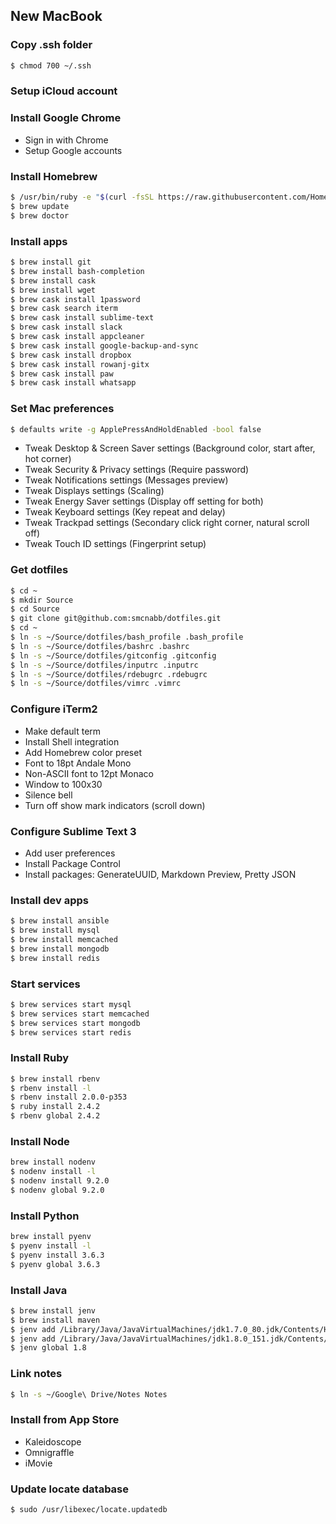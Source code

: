 
## New MacBook

### Copy .ssh folder
```bash
$ chmod 700 ~/.ssh
```

### Setup iCloud account

### Install Google Chrome
- Sign in with Chrome
- Setup Google accounts

### Install Homebrew
```bash
$ /usr/bin/ruby -e "$(curl -fsSL https://raw.githubusercontent.com/Homebrew/install/master/install)"
$ brew update
$ brew doctor
```

### Install apps
```bash
$ brew install git
$ brew install bash-completion
$ brew install cask
$ brew install wget
$ brew cask install 1password
$ brew cask search iterm
$ brew cask install sublime-text
$ brew cask install slack
$ brew cask install appcleaner
$ brew cask install google-backup-and-sync
$ brew cask install dropbox
$ brew cask install rowanj-gitx
$ brew cask install paw
$ brew cask install whatsapp
```
### Set Mac preferences
```bash
$ defaults write -g ApplePressAndHoldEnabled -bool false
```
- Tweak Desktop & Screen Saver settings (Background color, start after, hot corner)
- Tweak Security & Privacy settings (Require password)
- Tweak Notifications settings (Messages preview)
- Tweak Displays settings (Scaling)
- Tweak Energy Saver settings (Display off setting for both)
- Tweak Keyboard settings (Key repeat and delay)
- Tweak Trackpad settings (Secondary click right corner, natural scroll off)
- Tweak Touch ID settings (Fingerprint setup)

### Get dotfiles
```bash
$ cd ~
$ mkdir Source
$ cd Source
$ git clone git@github.com:smcnabb/dotfiles.git
$ cd ~
$ ln -s ~/Source/dotfiles/bash_profile .bash_profile
$ ln -s ~/Source/dotfiles/bashrc .bashrc
$ ln -s ~/Source/dotfiles/gitconfig .gitconfig
$ ln -s ~/Source/dotfiles/inputrc .inputrc
$ ln -s ~/Source/dotfiles/rdebugrc .rdebugrc
$ ln -s ~/Source/dotfiles/vimrc .vimrc
```

### Configure iTerm2
- Make default term
- Install Shell integration
- Add Homebrew color preset
- Font to 18pt Andale Mono
- Non-ASCII font to 12pt Monaco
- Window to 100x30
- Silence bell
- Turn off show mark indicators (scroll down)

### Configure Sublime Text 3
- Add user preferences
- Install Package Control
- Install packages: GenerateUUID, Markdown Preview, Pretty JSON

### Install dev apps
```bash
$ brew install ansible
$ brew install mysql
$ brew install memcached
$ brew install mongodb
$ brew install redis
```

### Start services
```bash
$ brew services start mysql
$ brew services start memcached
$ brew services start mongodb
$ brew services start redis
```

### Install Ruby
```bash
$ brew install rbenv
$ rbenv install -l
$ rbenv install 2.0.0-p353
$ ruby install 2.4.2
$ rbenv global 2.4.2
```

### Install Node
```bash
brew install nodenv
$ nodenv install -l
$ nodenv install 9.2.0
$ nodenv global 9.2.0
```

### Install Python
```bash
brew install pyenv
$ pyenv install -l
$ pyenv install 3.6.3
$ pyenv global 3.6.3
```

### Install Java
```bash
$ brew install jenv
$ brew install maven
$ jenv add /Library/Java/JavaVirtualMachines/jdk1.7.0_80.jdk/Contents/Home
$ jenv add /Library/Java/JavaVirtualMachines/jdk1.8.0_151.jdk/Contents/Home
$ jenv global 1.8
```

### Link notes
```bash
$ ln -s ~/Google\ Drive/Notes Notes
```

### Install from App Store
- Kaleidoscope
- Omnigraffle
- iMovie

### Update locate database
```bash
$ sudo /usr/libexec/locate.updatedb
```
